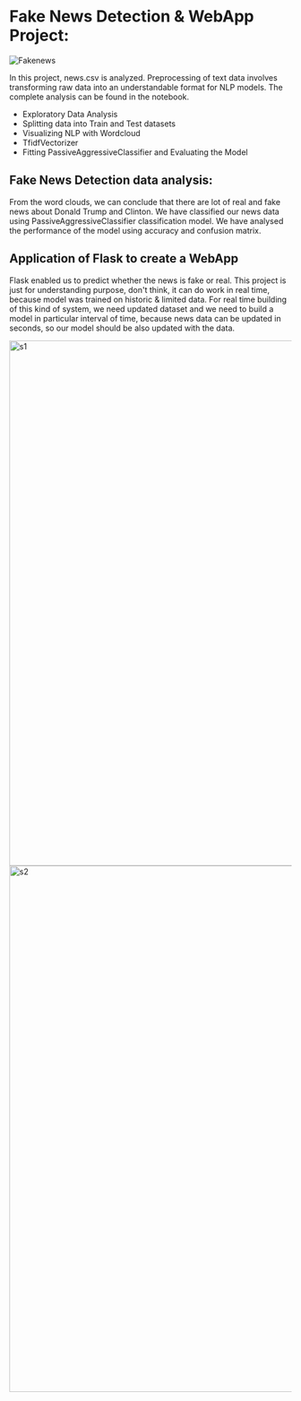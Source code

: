 # Fake News Detection &  WebApp Project:
![Fakenews](https://user-images.githubusercontent.com/71408369/117555629-c11fc100-b02e-11eb-9b04-fb27220780b3.jpg)


In this project, news.csv is analyzed. Preprocessing of text data involves transforming raw data into an understandable format for NLP models.
The complete analysis can be found in the notebook.

* Exploratory Data Analysis
* Splitting data into Train and Test datasets
* Visualizing NLP with Wordcloud
* TfidfVectorizer
* Fitting PassiveAggressiveClassifier and Evaluating the Model

## Fake News Detection data analysis:

From the word clouds, we can conclude that there are lot of real and fake news about Donald Trump and Clinton. We have classified our news data using PassiveAggressiveClassifier classification model. We have analysed the performance of the model using accuracy and confusion matrix.

## Application of Flask to create a WebApp
Flask enabled us to predict whether the news is fake or real. This project is just for understanding purpose, don't think, it can do work in real time, because model was trained on historic & limited data. For real time building of this kind of system, we need updated dataset and we need to build a model in particular interval of time, because news data can be updated in seconds, so our model should be also updated with the data.

<img width="938" alt="s1" src="https://user-images.githubusercontent.com/71408369/117555650-0217d580-b02f-11eb-8550-e9083917921a.PNG">

<img width="940" alt="s2" src="https://user-images.githubusercontent.com/71408369/117555663-152aa580-b02f-11eb-9f32-e3a5e769f45b.PNG">
